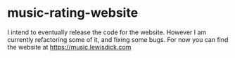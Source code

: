 # music-rating-website
I intend to eventually release the code for the website. However I am currently refactoring some of it, and fixing some bugs. For now you can find the website at https://music.lewisdick.com
